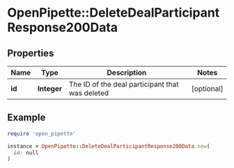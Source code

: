 # OpenPipette::DeleteDealParticipantResponse200Data

## Properties

| Name | Type | Description | Notes |
| ---- | ---- | ----------- | ----- |
| **id** | **Integer** | The ID of the deal participant that was deleted | [optional] |

## Example

```ruby
require 'open_pipette'

instance = OpenPipette::DeleteDealParticipantResponse200Data.new(
  id: null
)
```

